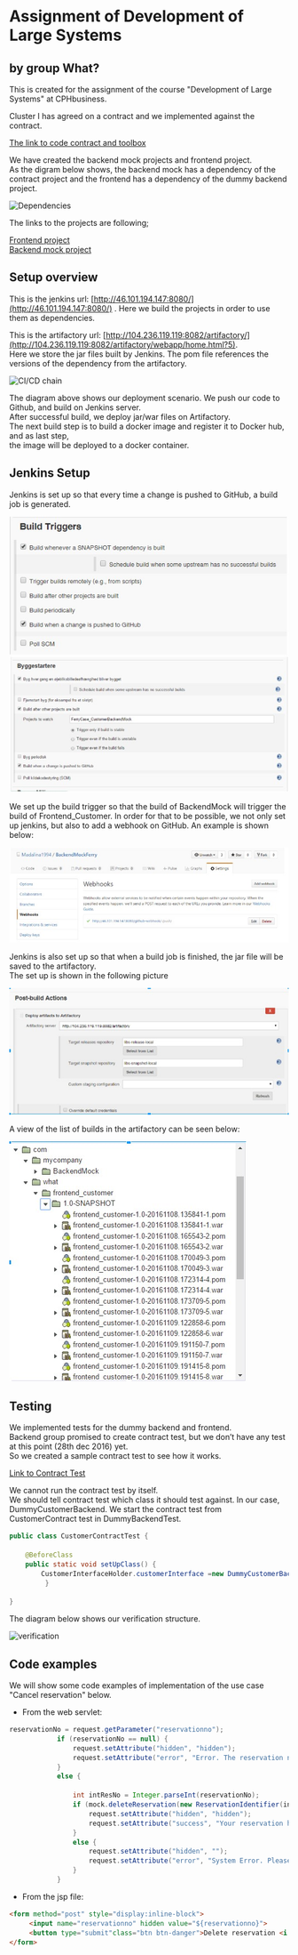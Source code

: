 #  Assignment of Development of Large Systems
## by group What?
  
This is created for the assignment of the course "Development of Large Systems" at CPHbusiness.  

Cluster I has agreed on a contract and we implemented against the contract.  

[The link to code contract and toolbox](https://github.com/Legendslayer/FerryProjectContract)  

  
We have created the backend mock projects and frontend project.  
As the digram below shows, the backend mock has a dependency of the contract project and the frontend has a dependency of the dummy backend project.  

![Dependencies](/images/Dependencies.png)

The links to the projects are following;  

[Frontend project](https://github.com/tompet815/frontend_customer)  
[Backend mock project](https://github.com/Madalina1994/BackendMockFerry)  


## Setup overview
  
This is the jenkins url: [http://46.101.194.147:8080/](http://46.101.194.147:8080/) .
Here we build the projects in order to use them as dependencies.  

This is the artifactory url: [http://104.236.119.119:8082/artifactory/](http://104.236.119.119:8082/artifactory/webapp/home.html?5).  
Here we store the jar files built by Jenkins. The pom file references the versions of the dependency from the artifactory.

![CI/CD chain](/images/CI.png)

The diagram above shows our deployment scenario. We push our code to Github, and build on Jenkins server.  
After successful build, we deploy jar/war files on Artifactory.  
The next build step is to build a docker image and register it to Docker hub, and as last step,  
the image will be deployed to a docker container.


## Jenkins Setup 
  
Jenkins is set up so that every time a change is pushed to GitHub, a build job is generated.

![triggers](/images/buildTriggers.jpg)
![starter](/images/buildStart.jpg)
  
We set up the build trigger so that the build of BackendMock will trigger the build of Frontend_Customer.
In order for that to be possible, we not only set up jenkins, but also to add a webhook on GitHub. An example is shown below:
  
![webhook](/images/webhooks.jpg)
  
Jenkins is also set up so that when a build job is finished, the jar file will be saved to the artifactory.  
The set up is shown in the following picture  

![post build actions](images/postBuildActions.jpg)

A view of the list of builds in the artifactory can be seen below:  
  
![snapshots](/images/warFilesArtifactory.jpg)
  
## Testing  

We implemented tests for the dummy backend and frontend.  
Backend group promised to create contract test, but we don’t have any test at this point (28th dec 2016) yet.  
So we created a sample contract test to see how it works.  

[Link to Contract Test](https://github.com/tompet815/ContractTest_JustForTrial)

We cannot run the contract test by itself.  
We should tell contract test which class it should test against. In our case, DummyCustomerBackend. 
We start the contract test from CustomerContract test in DummyBackendTest. 

```java
public class CustomerContractTest {    
    
    @BeforeClass
    public static void setUpClass() {
        CustomerInterfaceHolder.customerInterface =new DummyCustomerBackend();
         }   
   
}
```
The diagram below shows our verification structure.

![verification](/images/Verification.png)


## Code examples
  
We will show some code examples of implementation of the use case "Cancel reservation" below.

*  From the web servlet:

```java
reservationNo = request.getParameter("reservationno");
            if (reservationNo == null) {
                request.setAttribute("hidden", "hidden");
                request.setAttribute("error", "Error. The reservation number is required");
            }
            else {

                int intResNo = Integer.parseInt(reservationNo);
                if (mock.deleteReservation(new ReservationIdentifier(intResNo))) {
                    request.setAttribute("hidden", "hidden");
                    request.setAttribute("success", "Your reservation has successfully deleted.");
                }
                else {
                    request.setAttribute("hidden", "");
                    request.setAttribute("error", "System Error. Please contact Cluster II Ferries");
                }
            }
```
  
* From the jsp file:
```html
<form method="post" style="display:inline-block">
     <input name="reservationno" hidden value="${reservationno}">
     <button type="submit"class="btn btn-danger">Delete reservation <i class="fa fa-ban" aria-hidden="true"></i></button>
</form>
```
